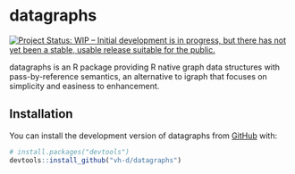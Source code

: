 # datagraphs

<!-- badges: start -->
[![Project Status: WIP – Initial development is in progress, but there has not yet been a stable, usable release suitable for the public.](https://www.repostatus.org/badges/latest/wip.svg)](https://www.repostatus.org/#wip)
<!-- badges: end -->

datagraphs is an R package providing R native graph data structures with pass-by-reference semantics, an alternative to igraph that focuses on simplicity and easiness to enhancement.

## Installation

You can install the development version of datagraphs from [GitHub](https://github.com/) with:

``` r
# install.packages("devtools")
devtools::install_github("vh-d/datagraphs")
```
